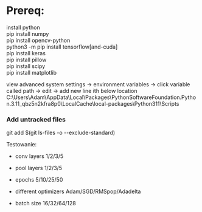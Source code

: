 # Prereq:  

install python  
pip install numpy   
pip install opencv-python  
python3 -m pip install tensorflow[and-cuda]  
pip install keras  
pip install pillow  
pip install scipy  
pip install matplotlib  

view advanced system settings -> environment variables -> click variable called path -> edit -> add new line ith below location  
C:\Users\Adam\AppData\Local\Packages\PythonSoftwareFoundation.Python.3.11_qbz5n2kfra8p0\LocalCache\local-packages\Python311\Scripts  

### Add untracked files
git add $(git ls-files -o --exclude-standard)


Testowanie:
- conv layers 1/2/3/5
- pool layers 1/2/3/5
- epochs 5/10/25/50

- different optimizers Adam/SGD/RMSpop/Adadelta
- batch size 16/32/64/128